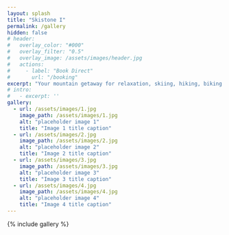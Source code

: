 ```yaml
---
layout: splash
title: "Skistone I"
permalink: /gallery
hidden: false
# header:
#   overlay_color: "#000"
#   overlay_filter: "0.5"
#   overlay_image: /assets/images/header.jpg
#   actions:
#     - label: "Book Direct"
#       url: "/booking"
excerpt: "Your mountain getaway for relaxation, skiing, hiking, biking and a whole lot more!"
# intro: 
#   - excerpt: ''
gallery:
  - url: /assets/images/1.jpg
    image_path: /assets/images/1.jpg
    alt: "placeholder image 1"
    title: "Image 1 title caption"
  - url: /assets/images/2.jpg
    image_path: /assets/images/2.jpg
    alt: "placeholder image 2"
    title: "Image 2 title caption"
  - url: /assets/images/3.jpg
    image_path: /assets/images/3.jpg
    alt: "placeholder image 3"
    title: "Image 3 title caption"
  - url: /assets/images/4.jpg
    image_path: /assets/images/4.jpg
    alt: "placeholder image 4"
    title: "Image 4 title caption"
---
```


<!-- {% include feature_row id="intro" type="center" %} -->

{% include gallery %}
